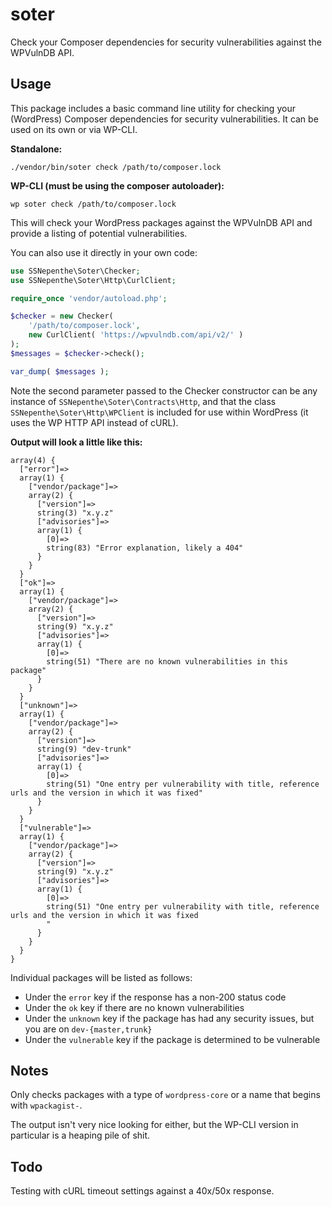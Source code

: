 # soter
Check your Composer dependencies for security vulnerabilities against the WPVulnDB API.

## Usage
This package includes a basic command line utility for checking your (WordPress) Composer dependencies for security vulnerabilities. It can be used on its own or via WP-CLI.


**Standalone:**

`./vendor/bin/soter check /path/to/composer.lock`


**WP-CLI (must be using the composer autoloader):**

`wp soter check /path/to/composer.lock`

This will check your WordPress packages against the WPVulnDB API and provide a listing of potential vulnerabilities.

You can also use it directly in your own code:

```php
use SSNepenthe\Soter\Checker;
use SSNepenthe\Soter\Http\CurlClient;

require_once 'vendor/autoload.php';

$checker = new Checker(
	'/path/to/composer.lock',
	new CurlClient( 'https://wpvulndb.com/api/v2/' )
);
$messages = $checker->check();

var_dump( $messages );
```

Note the second parameter passed to the Checker constructor can be any instance of `SSNepenthe\Soter\Contracts\Http`, and that the class `SSNepenthe\Soter\Http\WPClient` is included for use within WordPress (it uses the WP HTTP API instead of cURL).

**Output will look a little like this:**

```
array(4) {
  ["error"]=>
  array(1) {
    ["vendor/package"]=>
    array(2) {
      ["version"]=>
      string(3) "x.y.z"
      ["advisories"]=>
      array(1) {
        [0]=>
        string(83) "Error explanation, likely a 404"
      }
    }
  }
  ["ok"]=>
  array(1) {
    ["vendor/package"]=>
    array(2) {
      ["version"]=>
      string(9) "x.y.z"
      ["advisories"]=>
      array(1) {
        [0]=>
        string(51) "There are no known vulnerabilities in this package"
      }
    }
  }
  ["unknown"]=>
  array(1) {
  	["vendor/package"]=>
    array(2) {
      ["version"]=>
      string(9) "dev-trunk"
      ["advisories"]=>
      array(1) {
        [0]=>
        string(51) "One entry per vulnerability with title, reference urls and the version in which it was fixed"
      }
    }
  }
  ["vulnerable"]=>
  array(1) {
  	["vendor/package"]=>
    array(2) {
      ["version"]=>
      string(9) "x.y.z"
      ["advisories"]=>
      array(1) {
        [0]=>
        string(51) "One entry per vulnerability with title, reference urls and the version in which it was fixed
        "
      }
    }
  }
}
```

Individual packages will be listed as follows:
* Under the `error` key if the response has a non-200 status code
* Under the `ok` key if there are no known vulnerabilities
* Under the `unknown` key if the package has had any security issues, but you are on `dev-{master,trunk}`
* Under the `vulnerable` key if the package is determined to be vulnerable

## Notes
Only checks packages with a type of `wordpress-core` or a name that begins with `wpackagist-`.

The output isn't very nice looking for either, but the WP-CLI version in particular is a heaping pile of shit.

## Todo
Testing with cURL timeout settings against a 40x/50x response.
